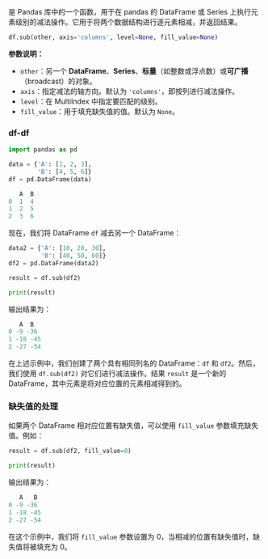 是 Pandas 库中的一个函数，用于在 pandas 的 DataFrame 或 Series 上执行元素级别的减法操作。它用于将两个数据结构进行逐元素相减，并返回结果。

```python
df.sub(other, axis='columns', level=None, fill_value=None)
```

**参数说明：**

- `other`：另一个 **DataFrame**、**Series**、**标量**（如整数或浮点数）或**可广播**（broadcast）的对象。
- `axis`：指定减法的轴方向。默认为 `'columns'`，即按列进行减法操作。
- `level`：在 MultiIndex 中指定要匹配的级别。
- `fill_value`：用于填充缺失值的值。默认为 `None`。


### df-df

```python
import pandas as pd

data = {'A': [1, 2, 3],
        'B': [4, 5, 6]}
df = pd.DataFrame(data)
```

```python
   A  B
0  1  4
1  2  5
2  3  6
```

现在，我们将 DataFrame `df` 减去另一个 DataFrame：

```python
data2 = {'A': [10, 20, 30],
         'B': [40, 50, 60]}
df2 = pd.DataFrame(data2)

result = df.sub(df2)

print(result)
```

输出结果为：

```python
   A  B
0 -9 -36
1 -18 -45
2 -27 -54
```

在上述示例中，我们创建了两个具有相同列名的 DataFrame：`df` 和 `df2`。然后，我们使用 `df.sub(df2)` 对它们进行减法操作。结果 `result` 是一个新的 DataFrame，其中元素是将对应位置的元素相减得到的。


### 缺失值的处理
如果两个 DataFrame 相对应位置有缺失值，可以使用 `fill_value` 参数填充缺失值。例如：

```python
result = df.sub(df2, fill_value=0)

print(result)
```

输出结果为：

```python
   A   B
0 -9 -36
1 -18 -45
2 -27 -54
```

在这个示例中，我们将 `fill_value` 参数设置为 0，当相减的位置有缺失值时，缺失值将被填充为 0。
